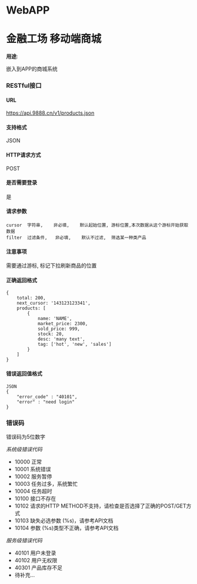 WebAPP
=========
# 金融工场 移动端商城

**用途**:

嵌入到APP的商城系统

###

### RESTful接口

#### URL

https://api.9888.cn/v1/products.json

#### 支持格式

JSON

#### HTTP请求方式

POST

#### 是否需要登录

是

#### 请求参数

    cursor  字符串,    非必填,    默认起始位置, 游标位置,本次数据从这个游标开始获取数据
    filter  过滤条件,   非必填,    默认不过滤,  筛选某一种类产品


#### 注意事项

需要通过游标, 标记下拉刷新商品的位置

#### 正确返回格式

    {
        total: 200,
        next_cursor: '143123123341',
        products: [
            {
                name: 'NAME',
                market_price: 2300,
                sold_price: 999,
                stock: 20,
                desc: 'many text',
                tag: ['hot', 'new', 'sales']
            }
        ]
    }

#### 错误返回值格式

    JSON
    {
        "error_code" : "40101",
        "error" : "need login"
    }


### 错误码

错误码为5位数字

*系统级错误代码*
- 10000 正常
- 10001 系统错误
- 10002 服务暂停
- 10003 任务过多，系统繁忙
- 10004 任务超时
- 10100 接口不存在
- 10102 请求的HTTP METHOD不支持，请检查是否选择了正确的POST/GET方式
- 10103 缺失必选参数 (%s)，请参考API文档
- 10104 参数 (%s)类型不正确，请参考API文档


*服务级错误代码*
- 40101 用户未登录
- 40102 用户无权限
- 40301 产品库存不足
- 待补充...